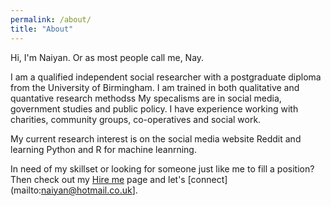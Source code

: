 ```yaml
---
permalink: /about/
title: "About"
---
```


Hi, I'm Naiyan. Or as most people call me, Nay.

I am a qualified independent social researcher with a postgraduate diploma from the University of Birmingham. I am trained in both qualitative and quantative research methodss My specalisms are in social media, government studies and public policy. I have experience working with charities, community groups, co-operatives and social work. 

My current research interest is on the social media website Reddit and learning Python and R for machine leanrning.

In need of my skillset or looking for someone just like me to fill a position? Then check out my [Hire me](/_pages/hire-me.md) page and let's [connect](mailto:naiyan@hotmail.co.uk].
